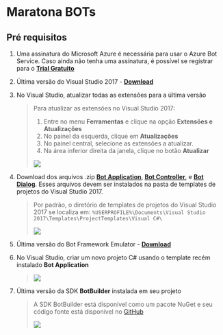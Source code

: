 # Maratona BOTs

## Pré requisitos

1. Uma assinatura do Microsoft Azure é necessária para usar o Azure Bot Service. Caso ainda não tenha uma assinatura, é possível se registrar para o [**Trial Gratuito**](https://azure.microsoft.com/en-us/free/)

2. Última versão do Visual Studio 2017 - [**Download**](https://www.visualstudio.com/downloads/)

3. No Visual Studio, atualizar todas as extensões para a última versão

    > Para atualizar as extensões no Visual Studio 2017:
    > 1. Entre no menu **Ferramentas** e clique na opção **Extensões e Atualizações**
    > 2. No painel da esquerda, clique em **Atualizações**
    > 3. No painel central, selecione as extensões a atualizar.
    > 4. Na área inferior direita da janela, clique no botão **Atualizar**
    >
    >![](https://raw.githubusercontent.com/CommunityBootcamp/Maratona-BOTs/master/QuickStart/images/07.PNG)   

4. Download dos arquivos .zip [**Bot Application**](http://aka.ms/bf-bc-vstemplate), [**Bot Controller**](http://aka.ms/bf-bc-vscontrollertemplate), e [**Bot Dialog**](http://aka.ms/bf-bc-vsdialogtemplate). Esses arquivos devem ser instalados na pasta de templates de projetos do Visual Studio 2017.
    > Por padrão, o diretório de templates de projetos do Visual Studio 2017 se localiza em: 
    > `%USERPROFILE%\Documents\Visual Studio 2017\Templates\ProjectTemplates\Visual C#\`
    >
    >![](https://raw.githubusercontent.com/CommunityBootcamp/Maratona-BOTs/master/QuickStart/images/03.PNG)

5. Última versão do Bot Framework Emulator - [**Download**](https://github.com/Microsoft/BotFramework-Emulator/releases)




6. No Visual Studio, criar um novo projeto C# usando o template recém instalado **Bot Application**
    >
    > ![](https://raw.githubusercontent.com/CommunityBootcamp/Maratona-BOTs/master/QuickStart/images/06.PNG)

7. Última versão da SDK **BotBuilder** instalada em seu projeto
    > A SDK BotBuilder está disponível como um pacote NuGet e  seu código fonte está disponível no [GitHub](https://github.com/Microsoft/BotBuilder)
    >
    > ![](https://raw.githubusercontent.com/CommunityBootcamp/Maratona-BOTs/master/QuickStart/images/04.PNG)


